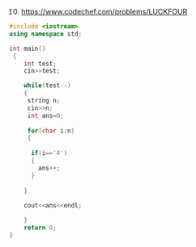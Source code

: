 10. https://www.codechef.com/problems/LUCKFOUR

```cpp
#include <iostream>
using namespace std;

int main()
 {
	int test;
	cin>>test;

	while(test--)
	{
	 string n;
	 cin>>n;
	 int ans=0;
	 
	 for(char i:n)
	 {
	 
	  if(i=='4')
	  {
		ans++;
	  }
	 
	}
	
	cout<<ans<<endl;

	}
	return 0;
}

```
